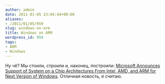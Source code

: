 ```yaml
---
author: admin
date: 2011-01-05 23:04:44+00:00
aliases:
- /2011/01/05/959
slug: windows-on-arm
title: Windows on ARM
wordpress_id: 959
tags:
- ARM
- Windows
---
```


Ну чё? Мы стоили, строили и, наконец, построили: [Microsoft Announces Support of System on a Chip Architectures From Intel, AMD, and ARM for Next Version of Windows](http://www.microsoft.com/presspass/press/2011/jan11/01-05SOCsupport.mspx). Отличная новость, я считаю.
